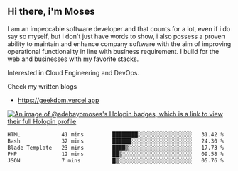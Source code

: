 ## Hi there, i'm Moses

I am an impeccable software developer and that counts for a lot, even if i do say so myself, but i don't just have words to show, i also possess a proven ability to maintain and enhance company software with the aim of improving operational functionality in line with business requirement. I build for the web and businesses with my favorite stacks.

Interested in Cloud Engineering and DevOps.

Check my written blogs
- https://geekdom.vercel.app

[![An image of @adebayomoses's Holopin badges, which is a link to view their full Holopin profile](https://holopin.me/adebayomoses)](https://holopin.io/@adebayomoses)

<!--START_SECTION:waka-->

```txt
HTML             41 mins         ████████░░░░░░░░░░░░░░░░░   31.42 %
Bash             32 mins         ██████░░░░░░░░░░░░░░░░░░░   24.30 %
Blade Template   23 mins         ████▒░░░░░░░░░░░░░░░░░░░░   17.73 %
PHP              12 mins         ██▒░░░░░░░░░░░░░░░░░░░░░░   09.58 %
JSON             7 mins          █▒░░░░░░░░░░░░░░░░░░░░░░░   05.76 %
```

<!--END_SECTION:waka-->
